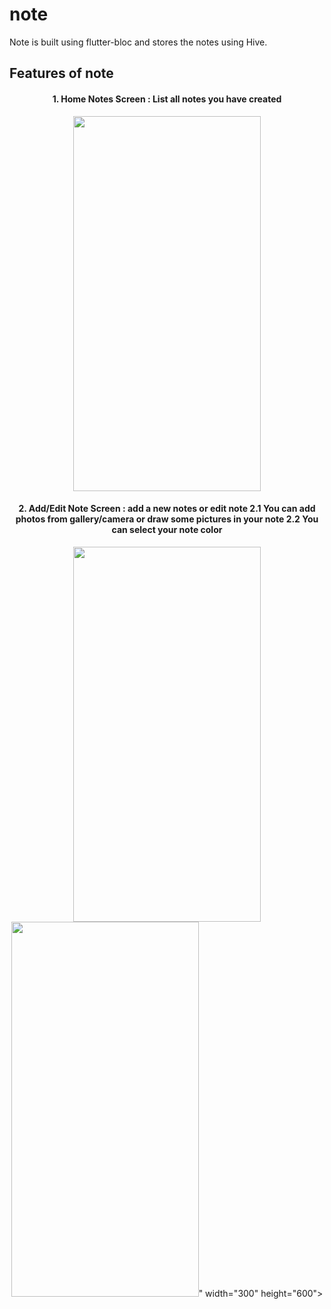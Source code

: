 # note

Note is built using flutter-bloc and stores the notes using Hive.

## Features of note

<h4 align="center">
1. Home Notes Screen : List all notes you have created
</h4>

  

<p align="center">
 <img src="https://user-images.githubusercontent.com/90501505/156221523-e3241e48-edac-4a1b-a941-d26a6693a268.jpg" width="300" height="600">  
</p>

<h4 align="center">
2. Add/Edit Note Screen : add a new notes or edit note
  2.1 You can add photos from gallery/camera or draw some pictures in your note
  2.2 You can select your note color
</h4>

<p align="center">
 <img src="https://user-images.githubusercontent.com/90501505/156223097-040ab2ee-87fc-4158-9394-83fa58dea820.jpg" width="300" height="600"> 
 <img src="https://user-images.githubusercontent.com/90501505/156223097-040ab2ee-87fc-4158-9394-83fa58dea820.jpg" width="300" height="600"
</p>" width="300" height="600"> 
  
